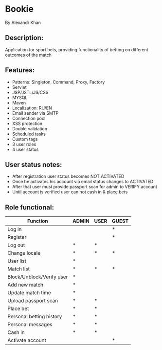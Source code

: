 # Bookie
By Alexandr Khan

## Description:
Application for sport bets, providing functionality of betting on different outcomes of the match

## Features:
* Patterns: Singleton, Command, Proxy, Factory
* Servlet
* JSP/JSTL/JS/CSS
* MYSQL
* Maven
* Localization: RU/EN
* Email sender via SMTP
* Connection pool
* XSS protection
* Double validation
* Scheduled tasks
* Custom tags
* 3 user roles
* 4 user status

## User status notes:
* After registration user status becomes NOT ACTIVATED
* Once he activates his account via email status changes to ACTIVATED
* After that user must provide passport scan for admin to VERIFY account
* Until account is verified user can not cash in & place bets 

## Role functional:
Function | ADMIN | USER | GUEST
---------| --------------|----------------|---------------
Log in |   |   | *
Register |   |   | *
Log out | * | * |
Change locale | * | * | * |
User list | * |   |   
Match list | * | * | * |
Block/Unblock/Verify user | * |
Add new match | * |
Update match time | * |
Upload passport scan | * | * |
Place bet | * | * |
Personal betting history | * | * |
Personal messages | * | * |
Cash in | * | * |
Activate account |   |   | *
